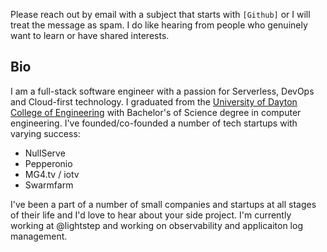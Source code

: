 Please reach out by email with a subject that starts with `[Github]` or I will treat the message as spam.
I do like hearing from people who genuinely want to learn or have shared interests.

## Bio

I am a full-stack software engineer with a passion for Serverless, DevOps and Cloud-first technology.
I graduated from the [University of Dayton College of Engineering](https://udayton.edu/engineering/) with Bachelor's of Science degree in computer engineering.
I've founded/co-founded a number of tech startups with varying success:

* NullServe
* Pepperonio
* MG4.tv / iotv
* Swarmfarm


I've been a part of a number of small companies and startups at all stages of their life and I'd love to hear about your side project.
I'm currently working at @lightstep and working on observability and applicaiton log management.

